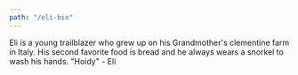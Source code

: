 ```yaml
---
path: "/eli-bio"
--- 
```


Eli is a young trailblazer who grew up on his Grandmother's clementine farm in Italy. His second favorite food is bread and he always wears a snorkel to wash his hands.
"Hoidy" - Eli
 